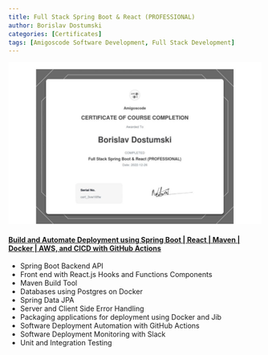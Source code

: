 ```yaml
---
title: Full Stack Spring Boot & React (PROFESSIONAL) 
author: Borislav Dostumski
categories: [Certificates]
tags: [Amigoscode Software Development, Full Stack Development]
---
```


![Terminal, Bash & VIM Essentials](../../assets/img/certificates/certificate-of-completion-for-full-stack-spring-boot-react-1024x656.jpg)

#### [Build and Automate Deployment using Spring Boot | React | Maven | Docker | AWS, and CICD with GitHub Actions](https://github.com/bdostumski/spring-boot-full-stack-professional)
- Spring Boot Backend API
- Front end with React.js Hooks and Functions Components
- Maven Build Tool
- Databases using Postgres on Docker
- Spring Data JPA
- Server and Client Side Error Handling
- Packaging applications for deployment using Docker and Jib
- Software Deployment Automation with GitHub Actions
- Software Deployment Monitoring with Slack
- Unit and Integration Testing
